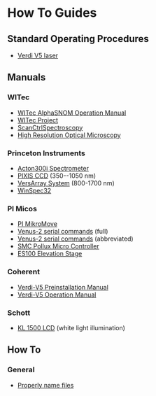 # How To Guides

## Standard Operating Procedures

- [Verdi V5 laser](verdi_SOP.pdf)

## Manuals

### WITec

- [WITec AlphaSNOM Operation Manual](manuals/Witec_Operation_Manual_SNOM092004.pdf)
- [WITec Project](manuals/WITec_Project.pdf)
- [ScanCtrlSpectroscopy](manuals/Witec_ScanCtrlSpectroscopyPlus.pdf)
- [High Resolution Optical Microscopy](manuals/Witec_Tutorial_High-Resolution-Microscopy.pdf)

### Princeton Instruments

- [Acton300i Spectrometer](manuals/Princeton-Instruments_SP-300i_Manual.pdf)
- [PIXIS CCD](manuals/Princeton-Instruments_PIXIS_100_datasheet-rebranded.pdf) (350--1050 nm)
- [VersArray System](manuals/Princeton-Instruments_VersArray-System_Manual.pdf) (800-1700 nm)
- [WinSpec32](manuals/Princeton-Instruments_WinSpec32_UserManual2.6.pdf)

### PI Micos

- [PI MikroMove](manuals/PI-micos_MikroMove_SM148E_UserManual.pdf)
- [Venus-2 serial commands](manuals/PI-micos_SMC-Pollux_Venus2_Longform_V2-3.pdf) (full)
- [Venus-2 serial commands](manuals/PI-micos_SMC-Pollux_Venus2_Shortform_V12.pdf) (abbreviated)
- [SMC Pollux Micro Controller](manuals/PI-micos_SMC-Pollux_Motion_Controllers.pdf)
- [ES100 Elevation Stage](manuals/PI-micos_ES100_ElevationStage.pdf)

### Coherent

- [Verdi-V5 Preinstallation Manual](manuals/Verdi_V2-V5-V6_Preinstallation.pdf)
- [Verdi-V5 Operation Manual](manuals/Verdi_V2-V5-V6_Manual.pdf)

### Schott

- [KL 1500 LCD](manuals/Schott_KL1500LCD_Manual.pdf) (white light illumination)

## How To 

### General

- [Properly name files](filenames.md)

